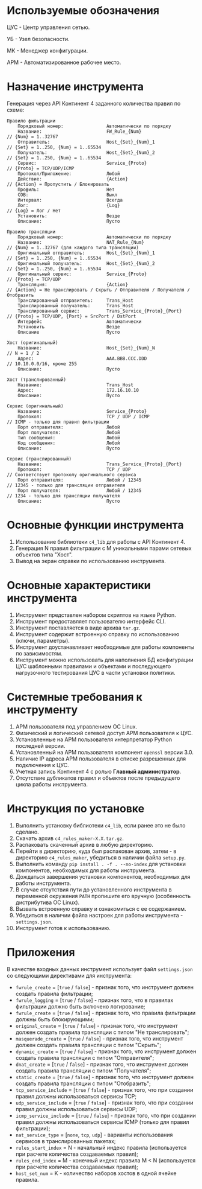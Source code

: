 # Используемые обозначения

ЦУС - Центр управления сетью.

УБ - Узел безопасности.

МК - Менеджер конфигурации.

АРМ - Автоматизированное рабочее место.

# Назначение инструмента

Генерация через API Континент 4 заданного количества правил по схеме:

```
Правило фильтрации
    Порядковый номер:                Автоматически по порядку
    Название:                        FW_Rule_{Num}                   // {Num} = 1..32767
    Отправитель:                     Host_{Set}_{Num}_1              // {Set} = 1..250, {Num} = 1..65534
    Получатель:                      Host_{Set}_{Num}_2              // {Set} = 1..250, {Num} = 1..65534
    Сервис:                          Service_{Proto}                 // {Proto} = TCP/UDP/ICMP
    Протокол/Приложение:             Любой
    Действие:                        {Action}                        // {Action} = Пропустить / Блокировать
    Профиль:                         Нет
    СОВ:                             Выкл
    Интервал:                        Всегда
    Лог:                             {Log}                           // {Log} = Лог / Нет
    Установить:                      Везде
    Описание:                        Пусто

Правило трансляции
    Порядковый номер:                Автоматически по порядку
    Название:                        NAT_Rule_{Num}                  // {Num} = 1..32767 (для каждого типа трансляции)
    Оригинальный отправитель:        Host_{Set}_{Num}_1              // {Set} = 1..250, {Num} = 1..65534
    Оригинальный получатель:         Host_{Set}_{Num}_2              // {Set} = 1..250, {Num} = 1..65534
    Оригинальный сервис:             Service_{Proto}                 // {Proto} = TCP/UDP
    Трансляция:                      {Action}                        // {Action} = Не транслировать / Скрыть / Отправителя / Получателя / Отобразить
    Транслированный отправитель:     Trans_Host
    Транслированный получатель:      Trans_Host
    Транслированный сервис:          Trans_Service_{Proto}_{Port}    // {Proto} = TCP/UDP, {Port} = SrcPort / DstPort
    Интерфейс                        Автоматически
    Установить                       Везде
    Описание                         Пусто

Хост (оригинальный)
    Название:                        Host_{Set}_{Num}_N              // N = 1 / 2
    Адрес:                           AAA.BBB.CCC.DDD                 // 10.10.0.0/16, кроме 255
    Описание:                        Пусто

Хост (транслированный)
    Название:                        Trans_Host
    Адрес:                           172.16.10.10
    Описание:                        Пусто

Сервис (оригинальный)
    Название:                        Service_{Proto}
    Протокол:                        TCP / UDP / ICMP                // ICMP - только для правил фильтрации
    Порт отправителя:                Любой
    Порт получателя:                 Любой
    Тип сообщения:                   Любой
    Код сообщения:                   Любой
    Описание:                        Пусто

Сервис (транслированный)
    Название:                        Trans_Service_{Proto}_{Port}
    Протокол:                        TCP / UDP                       // Соответствует протоколу оригинального сервиса
    Порт отправителя:                Любой / 12345                   // 12345 - только для трансляции отправителя
    Порт получателя:                 Любой / 12345                   // 1234 - только для трансляции получателя
    Описание:                        Пусто
```

# Основные функции инструмента

1. Использование библиотеки `c4_lib` для работы с API Континент 4.
2. Генерация N правил фильтрации с M уникальными парами сетевых объектов типа "Хост".
3. Вывод на экран справки по использованию инструмента.

# Основные характеристики инструмента

1. Инструмент представлен набором скриптов на языке Python.
2. Инструмент предоставляет пользователю интерфейс CLI.
3. Инструмент поставляется в виде архива `tar.gz`.
4. Инструмент содержит встроенную справку по использованию (ключи, параметры).
5. Инструмент доустанавливает необходимые для работы компоненты по зависимостям.
6. Инструмент можно использовать для наполнения БД конфигурации ЦУС шаблонными правилами и объектами и последующего нагрузочного тестирования ЦУС в части установки политики.

# Системные требования к инструменту

1. АРМ пользователя под управлением ОС Linux.
2. Физический и логический сетевой доступ АРМ пользователя к ЦУС.
3. Установленные на АРМ пользователя интерпретатор Python последней версии.
4. Установленный на АРМ пользователя компонент `openssl` версии 3.0.
5. Наличие IP адреса АРМ пользователя в списке разрешенных для подключения к ЦУС.
6. Учетная запись Континент 4 с ролью **Главный администратор**.
7. Отсутствие дубликатов правил и объектов после предыдущего цикла работы инструмента.

# Инструкция по установке

1. Выполнить установку библиотеки `c4_lib`, если ранее это не было сделано.
2. Скачать архив `c4_rules_maker-X.X.tar.gz`.
3. Распаковать скаченный архив в любую директорию.
4. Перейти в директорию, куда был распакован архив, затем - в директорию `c4_rules_maker`, убедиться в наличии файла `setup.py`.
5. Выполнить команду `pip install . -f . --no-index` для установки компонентов, необходимых для работы инструмента.
6. Дождаться завершения установки компонентов, необходимых для работы инструмента.
7. В случае отсутствия пути до установленного инструмента в переменной окружения `PATH` пропишите его вручную (особенность дистрибутива ОС Linux).
8. Вызвать встроенную справку и ознакомиться с ее содержанием.
9. Убедиться в наличии файла настроек для работы инструмента - `settings.json`.
10. Инструмент готов к использованию.

# Приложения

В качестве входных данных инструмент использует файл `settings.json` со следующими директивами для инструмента:

- `fwrule_create` = [`true` / `false`] - признак того, что инструмент должен создать правила фильтрации;
- `fwrule_logging` = [`true` / `false`] - признак того, что в правилах фильтрации должно быть включено логирование;
- `fwrule_create` = [`true` / `false`] - признак того, что правила фильтрации должны быть блокирующими;
- `original_create` = [`true` / `false`] - признак того, что инструмент должен создать правила трансляции с типом "Не транслировать";
- `masquerade_create` = [`true` / `false`] - признак того, что инструмент должен создать правила трансляции с типом "Скрыть";
- `dynamic_create` = [`true` / `false`] - признак того, что инструмент должен создать правила трансляции с типом "Отправителя";
- `dnat_create` = [`true` / `false`] - признак того, что инструмент должен создать правила трансляции с типом "Получателя";
- `static_create` = [`true` / `false`] - признак того, что инструмент должен создать правила трансляции с типом "Отобразить";
- `tcp_service_include` = [`true` / `false`] - признак того, что при создании правил должны использоваться сервисы TCP;
- `udp_service_include` = [`true` / `false`] - признак того, что при создании правил должны использоваться сервисы UDP;
- `icmp_service_include` = [`true` / `false`] - признак того, что при создании правил должны использоваться сервисы ICMP (только для правил фильтрации);
- `nat_service_type` = [`none`, `tcp`, `udp`] - варианты использования сервисов в транслированных пакетах;
- `rules_start_index` = N - начальный индекс правила (используется при расчете количества создаваемых правил);
- `rules_end_index` = M - конечный индекс правила M < N (используется при расчете количества создаваемых правил);
- `host_set_num` = K - количество наборов хостов в одной ячейке правила.
